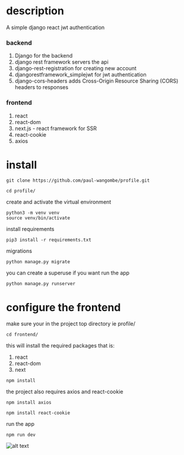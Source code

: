 # description
A simple django react jwt authentication 
### backend
1. Django for the backend
2. django rest framework servers the api
3. django-rest-registration for creating new account
4. djangorestframework_simplejwt for jwt authentication
5. django-cors-headers adds Cross-Origin Resource Sharing (CORS) headers to responses

### frontend
1. react
2. react-dom
3. next.js - react framework for SSR
4. react-cookie 
5. axios 

# install
```shell
git clone https://github.com/paul-wangombe/profile.git
```
```shell
cd profile/
```
create and activate the virtual environment 
```shell
python3 -m venv venv
source venv/bin/activate
```
install requirements
```shell
pip3 install -r requirements.txt
```
migrations
```shell
python manage.py migrate
```
you can create a superuse if you want
run the app
```shell
python manage.py runserver
```

# configure the frontend
make sure your in the project top directory ie profile/

```shell
cd frontend/
```
this will install the required packages that is:
1. react
2. react-dom
3. next
```shell
npm install
```
the project also requires axios and react-cookie
```shell
npm install axios
```
```shell
npm install react-cookie
```

run the app
```shell
npm run dev
```

![alt text](https://github.com/paul-wangombe/profile/blob/master/project-screenshots/before-login.png?raw=true)

